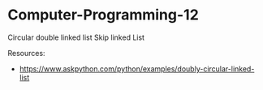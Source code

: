 # Computer-Programming-12

Circular double linked list
Skip linked List

Resources:
  - https://www.askpython.com/python/examples/doubly-circular-linked-list
